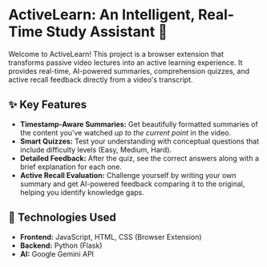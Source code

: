 # ActiveLearn: An Intelligent, Real-Time Study Assistant 🚀

Welcome to ActiveLearn! This project is a browser extension that transforms passive video lectures into an active learning experience. It provides real-time, AI-powered summaries, comprehension quizzes, and active recall feedback directly from a video's transcript.

## ✨ Key Features

* **Timestamp-Aware Summaries:** Get beautifully formatted summaries of the content you've watched *up to the current point* in the video.
* **Smart Quizzes:** Test your understanding with conceptual questions that include difficulty levels (Easy, Medium, Hard).
* **Detailed Feedback:** After the quiz, see the correct answers along with a brief explanation for each one.
* **Active Recall Evaluation:** Challenge yourself by writing your own summary and get AI-powered feedback comparing it to the original, helping you identify knowledge gaps.

## 🔧 Technologies Used

* **Frontend:** JavaScript, HTML, CSS (Browser Extension)
* **Backend:** Python (Flask)
* **AI:** Google Gemini API